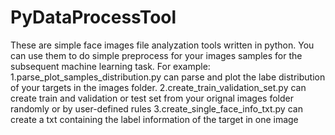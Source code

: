 # PyDataProcessTool
These are simple face images file analyzation tools written in python.
You can use them to do simple preprocess for your images samples for the subsequent machine learning task.
For example:
1.parse_plot_samples_distribution.py can parse and plot the labe distribution of your targets in the images folder.
2.create_train_validation_set.py can create train and validation or test set from your orignal images folder randomly or by user-defined rules
3.create_single_face_info_txt.py can create a txt containing the label information of the target in one image 

